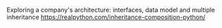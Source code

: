 Exploring a company's architecture: interfaces, data model and multiple inheritance
https://realpython.com/inheritance-composition-python/
